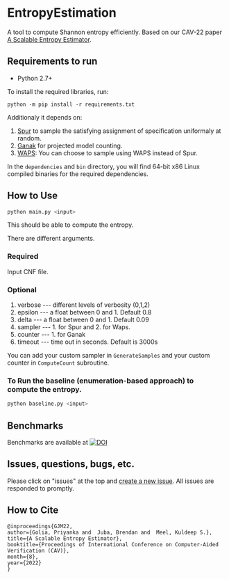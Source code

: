 # EntropyEstimation

A tool to compute Shannon entropy efficiently. Based on our CAV-22 paper [A Scalable Entropy Estimator](https://arxiv.org/abs/2206.00921).

## Requirements to run

* Python 2.7+

To install the required libraries, run:

```
python -m pip install -r requirements.txt
```

Additionaly it depends on:

1. [Spur](https://github.com/ZaydH/spur) to sample the satisfying assignment of specification uniformaly at random.
2. [Ganak](https://github.com/meelgroup/ganak) for projected model counting.
3. [WAPS](https://github.com/meelgroup/WAPS): You can choose to sample using WAPS instead of Spur.


In the `dependencies` and `bin` directory, you will find 64-bit x86 Linux compiled binaries for the required dependencies.


## How to Use

```bash
python main.py <input> 
```

This should be able to compute the entropy.

There are different arguments.

### Required
Input CNF file.

### Optional
1. verbose --- different levels of verbosity (0,1,2)
2. epsilon --- a float between 0 and 1. Default 0.8
3. delta --- a float between 0 and 1. Default 0.09
4. sampler --- 1. for Spur and 2. for Waps.
5. counter --- 1. for Ganak
6. timeout --- time out in seconds. Default is 3000s

You can add your custom sampler in `GenerateSamples` and your custom counter in `ComputeCount` subroutine.

### To Run the baseline (enumeration-based approach) to compute the entropy.

```bash
python baseline.py <input>
```

## Benchmarks
Benchmarks are available at [![DOI](https://zenodo.org/badge/DOI/10.5281/zenodo.6526072.svg)](https://doi.org/10.5281/zenodo.6526072)

## Issues, questions, bugs, etc.
Please click on "issues" at the top and [create a new issue](https://github.com/meelgroup/EntropyEstimation/issues). All issues are responded to promptly.

## How to Cite
```
@inproceedings{GJM22,
author={Golia, Priyanka and  Juba, Brendan and  Meel, Kuldeep S.},
title={A Scalable Entropy Estimator},
booktitle={Proceedings of International Conference on Computer-Aided Verification (CAV)},
month={8},
year={2022}
}



```

